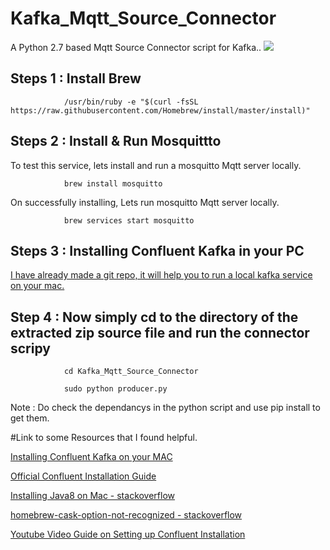 # Kafka_Mqtt_Source_Connector
A Python 2.7 based Mqtt Source Connector script for Kafka..
![](pictures/Apache_Kafka_Connect_MQTT_Broker_Mosquitto_Integration.png)

## Steps 1 : Install Brew

                /usr/bin/ruby -e "$(curl -fsSL https://raw.githubusercontent.com/Homebrew/install/master/install)"

## Steps 2 : Install & Run Mosquittto

   To test this service, lets install and run a mosquitto Mqtt server locally.
                
                brew install mosquitto
                
   On successfully installing, Lets run mosquitto Mqtt server locally.
      
                brew services start mosquitto

## Steps 3 : Installing Confluent Kafka in your PC 
  
  [I have already made a git repo, it will help you to run a local kafka service on your mac.](https://github.com/Vikhyat-Chauhan/Confluent-Kafka-Installing-on-MAC) 
 
## Step 4 : Now simply cd to the directory of the extracted zip source file and run the connector scripy
                
                cd Kafka_Mqtt_Source_Connector
                
                sudo python producer.py
   Note : Do check the dependancys in the python script and use pip install to get them.
   
#Link to some Resources that I found helpful.
  
  [Installing Confluent Kafka on your MAC](https://github.com/Vikhyat-Chauhan/Confluent-Kafka-Installing-on-MAC) 

  [Official Confluent Installation Guide](https://docs.confluent.io/5.4.2/cli/installing.html)
  
  [Installing Java8 on Mac - stackoverflow](https://stackoverflow.com/questions/24342886/how-to-install-java-8-on-mac)
  
  [homebrew-cask-option-not-recognized - stackoverflow](https://stackoverflow.com/questions/30413621/homebrew-cask-option-not-recognized)
  
  [Youtube Video Guide on Setting up Confluent Installation](https://www.youtube.com/watch?v=5x5GnBhyTMI)
